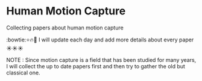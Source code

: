 # Human Motion Capture
Collecting papers about human motion capture

:bowtie::star::fire::muscle: I will update each day and add more details about every paper :sunny::sunny::sunny:

NOTE : Since motion capture is a field that has been studied for many years, I will collect the up to date papers first and then try to gather the old but classical one.
